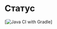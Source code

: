 # Статус
[![Java CI with Gradle](https://github.com/MikhailVoroshilov/PageObject/actions/workflows/gradleVetki.yml/badge.svg?branch=master)]
